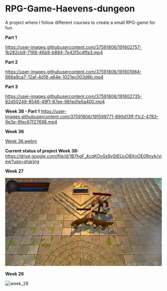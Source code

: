 # RPG-Game-Haevens-dungeon

A project where I follow different courses to create a small RPG-game for fun.
<p><b>Part 1</b></p>

https://user-images.githubusercontent.com/37591806/191602757-1b282cb9-7168-46b9-b884-7e42f5c4ffa3.mp4

<p><b>Part 2</b></p>

https://user-images.githubusercontent.com/37591806/191601984-868a9ca7-12af-4d18-a64e-1021ec003d6b.mp4

<p><b>Part 3</b></p>

https://user-images.githubusercontent.com/37591806/191602735-82d50249-8546-49f1-87ee-981ed1e5a400.mp4

<b>Week 38 - Part 1</b>
https://user-images.githubusercontent.com/37591806/191599771-890d13ff-f1c2-4783-9e3e-9fec67f27698.mp4

<p><b>Week 36</b></p>
         
[Week 36.webm](https://user-images.githubusercontent.com/37591806/188963189-d4f0d76d-3183-4882-acbd-b1a24fc4754f.webm)

<b>Current status of project Week 38:</b>
https://drive.google.com/file/d/1B7hgF_4cqKOoSx9yStEUuOBXnOE0RnvA/view?usp=sharing

<p><b>Week 27</b></p>

![week_27](https://github.com/MikloCO/RPG-Game-Haevens-dungeon/blob/main/Assets/Documentation/Images/week_27_2022.png?raw=true)

<p><b>Week 26</b></p>

![week_26](https://github.com/MikloCO/RPG-Game-Haevens-dungeon/blob/main/Assets/Documentation/Images/week_26_2022.png?raw=true)






